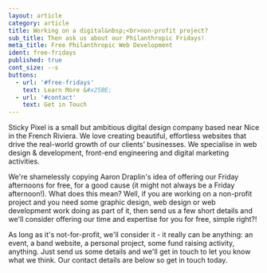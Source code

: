 ```yaml
---
layout: article
category: article
title: Working on a digital&nbsp;<br>non-profit project?
sub_title: Then ask us about our Philanthropic Fridays!
meta_title: Free Philanthropic Web Development
ident: free-fridays
published: true
cont_size: --s
buttons:
  - url: '#free-fridays'
    text: Learn More &#x25BE;
  - url: '#contact'
    text: Get in Touch
---
```


Sticky Pixel is a small but ambitious digital design company based near Nice in the French Riviera. We love creating beautiful, effortless websites that drive the real-world growth of our clients’ businesses. We specialise in web design & development, front-end engineering and digital marketing activities.

We're shamelessly copying Aaron Draplin's idea of offering our Friday afternoons for free, for a good cause (it might not always be a Friday afternoon!). What does this mean? Well, if you are working on a non-profit project and you need some graphic design, web design or web development work doing as part of it, then send us a few short details and we'll consider offering our time and expertise for you for free, simple right?!

As long as it's not-for-profit, we'll consider it - it really can be anything: an event, a band website, a personal project, some fund raising activity, anything. Just send us some details and we'll get in touch to let you know what we think. Our contact details are below so get in touch today.
